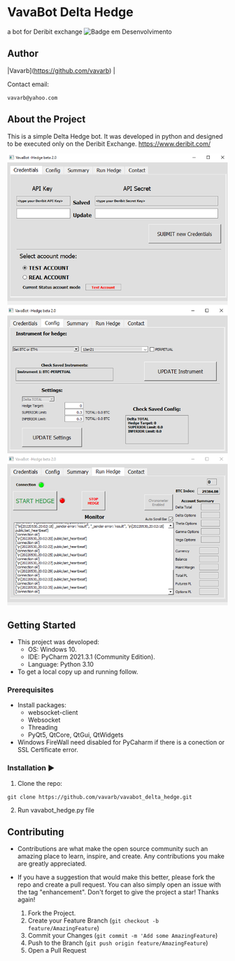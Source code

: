 # VavaBot Delta Hedge
a bot for Deribit exchange 
![Badge em Desenvolvimento](http://img.shields.io/static/v1?label=STATUS&message=EM%20DESENVOLVIMENTO&color=GREEN&style=for-the-badge)

## Author
|Vavarb</sub>](https://github.com/vavarb) | 

Contact email:
```
vavarb@yahoo.com
```

## About the Project
This is a simple Delta Hedge bot. It was developed in python and designed to be executed only on the Deribit Exchange.
  https://www.deribit.com/

<img src = 'https://github.com/vavarb/vavabot_delta_hedge/blob/5de2234503e0426252f465d3018df1ad164e3954/img/img1.PNG'>
<img src = 'https://github.com/vavarb/vavabot_delta_hedge/blob/5de2234503e0426252f465d3018df1ad164e3954/img/img2.PNG'>
<img src = 'https://github.com/vavarb/vavabot_delta_hedge/blob/5de2234503e0426252f465d3018df1ad164e3954/img/img3.PNG'>

## Getting Started
- This project was devoloped:
  - OS: Windows 10.
  - IDE: PyCharm 2021.3.1 (Community Edition).
  - Language: Python 3.10
- To get a local copy up and running follow.

### Prerequisites
- Install packages:
   - websocket-client
   - Websocket
   - Threading
   - PyQt5, QtCore, QtGui, QtWidgets
- Windows FireWall need disabled for PyCaharm if there is a conection or SSL Certificate error.

### Installation :arrow_forward:
  1. Clone the repo:
```
git clone https://github.com/vavarb/vavabot_delta_hedge.git
```
  2. Run vavabot_hedge.py file

## Contributing
- Contributions are what make the open source community such an amazing place to learn, inspire, and create. Any contributions you make are greatly appreciated.

- If you have a suggestion that would make this better, please fork the repo and create a pull request. You can also simply open an issue with the tag "enhancement". Don't forget to give the project a star! Thanks again!

  1. Fork the Project.
  2. Create your Feature Branch (````git checkout -b feature/AmazingFeature````)
  3. Commit your Changes (````git commit -m 'Add some AmazingFeature````)
  4. Push to the Branch (````git push origin feature/AmazingFeature````)
  5. Open a Pull Request